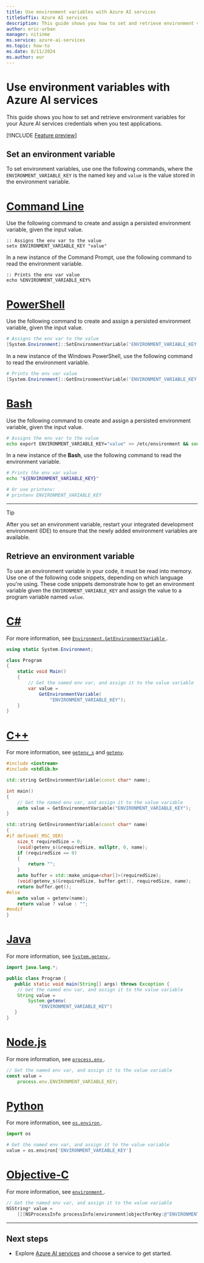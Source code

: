 ```yaml
---
title: Use environment variables with Azure AI services
titleSuffix: Azure AI services
description: This guide shows you how to set and retrieve environment variables for your Azure AI services credentials when you test applications.
author: eric-urban
manager: nitinme
ms.service: azure-ai-services
ms.topic: how-to
ms.date: 8/11/2024
ms.author: eur
---
```


# Use environment variables with Azure AI services

This guide shows you how to set and retrieve environment variables for your Azure AI services credentials when you test applications.

[!INCLUDE [Feature preview](~/reusable-content/ce-skilling/azure/includes/ai-services/security/azure-key-vault.md)]

## Set an environment variable

To set environment variables, use one the following commands, where the `ENVIRONMENT_VARIABLE_KEY` is the named key and `value` is the value stored in the environment variable.

# [Command Line](#tab/command-line)

Use the following command to create and assign a persisted environment variable, given the input value.

```CMD
:: Assigns the env var to the value
setx ENVIRONMENT_VARIABLE_KEY "value"
```

In a new instance of the Command Prompt, use the following command to read the environment variable.

```CMD
:: Prints the env var value
echo %ENVIRONMENT_VARIABLE_KEY%
```

# [PowerShell](#tab/powershell)

Use the following command to create and assign a persisted environment variable, given the input value.

```powershell
# Assigns the env var to the value
[System.Environment]::SetEnvironmentVariable('ENVIRONMENT_VARIABLE_KEY', 'value', 'User')
```

In a new instance of the Windows PowerShell, use the following command to read the environment variable.

```powershell
# Prints the env var value
[System.Environment]::GetEnvironmentVariable('ENVIRONMENT_VARIABLE_KEY')
```

# [Bash](#tab/bash)

Use the following command to create and assign a persisted environment variable, given the input value.

```Bash
# Assigns the env var to the value
echo export ENVIRONMENT_VARIABLE_KEY="value" >> /etc/environment && source /etc/environment
```

In a new instance of the **Bash**, use the following command to read the environment variable.

```Bash
# Prints the env var value
echo "${ENVIRONMENT_VARIABLE_KEY}"

# Or use printenv:
# printenv ENVIRONMENT_VARIABLE_KEY
```

---

> [!TIP]
> After you set an environment variable, restart your integrated development environment (IDE) to ensure that the newly added environment variables are available.

## Retrieve an environment variable

To use an environment variable in your code, it must be read into memory. Use one of the following code snippets, depending on which language you're using. These code snippets demonstrate how to get an environment variable given the `ENVIRONMENT_VARIABLE_KEY` and assign the value to a program variable named `value`.

# [C#](#tab/csharp)

For more information, see <a href="/dotnet/api/system.environment.getenvironmentvariable" target="_blank">`Environment.GetEnvironmentVariable` </a>.

```csharp
using static System.Environment;

class Program
{
    static void Main()
    {
        // Get the named env var, and assign it to the value variable
        var value =
            GetEnvironmentVariable(
                "ENVIRONMENT_VARIABLE_KEY");
    }
}
```

# [C++](#tab/cpp)

For more information, see <a href="/cpp/c-runtime-library/reference/getenv-s-wgetenv-s" target="_blank">`getenv_s`</a> and <a href="/cpp/c-runtime-library/reference/getenv-wgetenv" target="_blank">`getenv`</a>.

```cpp
#include <iostream> 
#include <stdlib.h>

std::string GetEnvironmentVariable(const char* name);

int main()
{
    // Get the named env var, and assign it to the value variable
    auto value = GetEnvironmentVariable("ENVIRONMENT_VARIABLE_KEY");
}

std::string GetEnvironmentVariable(const char* name)
{
#if defined(_MSC_VER)
    size_t requiredSize = 0;
    (void)getenv_s(&requiredSize, nullptr, 0, name);
    if (requiredSize == 0)
    {
        return "";
    }
    auto buffer = std::make_unique<char[]>(requiredSize);
    (void)getenv_s(&requiredSize, buffer.get(), requiredSize, name);
    return buffer.get();
#else
    auto value = getenv(name);
    return value ? value : "";
#endif
}
```

# [Java](#tab/java)

For more information, see <a href="https://docs.oracle.com/javase/7/docs/api/java/lang/System.html#getenv(java.lang.String)" target="_blank">`System.getenv` </a>.

```java
import java.lang.*;

public class Program {
   public static void main(String[] args) throws Exception {
    // Get the named env var, and assign it to the value variable
    String value =
        System.getenv(
            "ENVIRONMENT_VARIABLE_KEY")
   }
}
```

# [Node.js](#tab/node-js)

For more information, see <a href="https://nodejs.org/api/process.html#process_process_env" target="_blank">`process.env` </a>.

```javascript
// Get the named env var, and assign it to the value variable
const value =
    process.env.ENVIRONMENT_VARIABLE_KEY;
```

# [Python](#tab/python)

For more information, see <a href="https://docs.python.org/2/library/os.html#os.environ" target="_blank">`os.environ` </a>.

```python
import os

# Get the named env var, and assign it to the value variable
value = os.environ['ENVIRONMENT_VARIABLE_KEY']
```

# [Objective-C](#tab/objective-c)

For more information, see <a href="https://developer.apple.com/documentation/foundation/nsprocessinfo/1417911-environment?language=objc" target="_blank">`environment` </a>.

```objectivec
// Get the named env var, and assign it to the value variable
NSString* value =
    [[[NSProcessInfo processInfo]environment]objectForKey:@"ENVIRONMENT_VARIABLE_KEY"];
```

---

## Next steps

* Explore [Azure AI services](./what-are-ai-services.md) and choose a service to get started.
